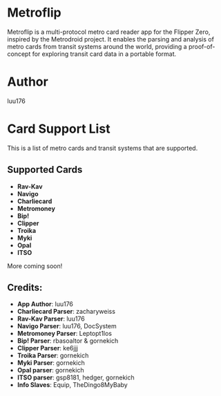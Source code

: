 # Metroflip
Metroflip is a multi-protocol metro card reader app for the Flipper Zero, inspired by the Metrodroid project. It enables the parsing and analysis of metro cards from transit systems around the world, providing a proof-of-concept for exploring transit card data in a portable format.

# Author
luu176

# Card Support List

This is a list of metro cards and transit systems that are supported.

## Supported Cards
- **Rav-Kav**  
- **Navigo**  
- **Charliecard**  
- **Metromoney**  
- **Bip!**  
- **Clipper**  
- **Troika**  
- **Myki**  
- **Opal**  
- **ITSO**

More coming soon! 

## Credits:
- **App Author**: luu176
- **Charliecard Parser**: zacharyweiss
- **Rav-Kav Parser**: luu176
- **Navigo Parser**: luu176, DocSystem
- **Metromoney Parser**: Leptopt1los
- **Bip! Parser**: rbasoaltor & gornekich
- **Clipper Parser**: ke6jjj
- **Troika Parser**: gornekich
- **Myki Parser**: gornekich
- **Opal parser**: gornekich
- **ITSO parser**: gsp8181, hedger, gornekich
- **Info Slaves**: Equip, TheDingo8MyBaby
